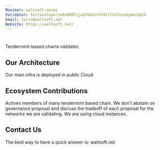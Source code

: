 ```yaml
---
Moniker: waltsoft.money
Validator: terravaloper1a6n088fsjxp7e63zrh7dvllhelksu6g0wzqal5
Email: terra@waltsoft.net
Website: https://waltsoft.net/
---
```



# <moniker> 
Tendermint-based chains validator.



## Our Architecture

 Our main infra is deployed in public Cloud

## Ecosystem Contributions

Actives members of many tendermint based chain. We don’t abstain on governance proposal and discuss the tradeoff of each proposal for the networks we are validating. 
We are using cloud instances.

## Contact Us

The best way to have a quick answer is: waltsoft.net


